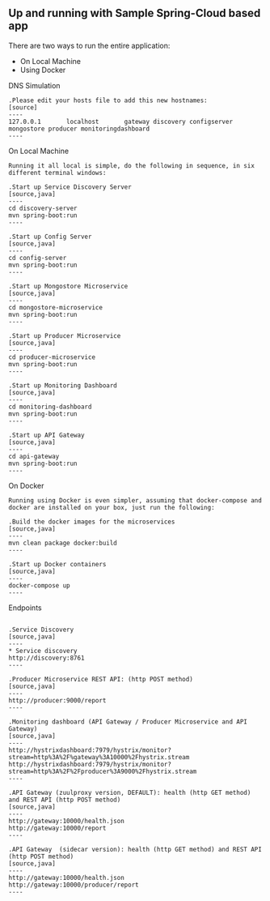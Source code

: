 Up and running with Sample Spring-Cloud based app
-------------------------------------------------

There are two ways to run the entire application:

* On Local Machine
* Using Docker



DNS Simulation
~~~~~~~~~~~~~~~~
.Please edit your hosts file to add this new hostnames:
[source]
----
127.0.0.1       localhost       gateway discovery configserver mongostore producer monitoringdashboard
----
~~~~~~~~~~~~~~~~



On Local Machine
~~~~~~~~~~~~~~~~
Running it all local is simple, do the following in sequence, in six different terminal windows:

.Start up Service Discovery Server
[source,java]
----
cd discovery-server
mvn spring-boot:run
----

.Start up Config Server
[source,java]
----
cd config-server
mvn spring-boot:run
----

.Start up Mongostore Microservice
[source,java]
----
cd mongostore-microservice
mvn spring-boot:run
----

.Start up Producer Microservice
[source,java]
----
cd producer-microservice
mvn spring-boot:run
----

.Start up Monitoring Dashboard 
[source,java]
----
cd monitoring-dashboard
mvn spring-boot:run
----

.Start up API Gateway 
[source,java]
----
cd api-gateway
mvn spring-boot:run
----
~~~~~~~~~~~~~~~~



On Docker
~~~~~~~~~
Running using Docker is even simpler, assuming that docker-compose and docker are installed on your box, just run the following:

.Build the docker images for the microservices
[source,java]
----
mvn clean package docker:build
----

.Start up Docker containers
[source,java]
----
docker-compose up
----
~~~~~~~~~



Endpoints
~~~~~~~~~

.Service Discovery
[source,java]
----
* Service discovery
http://discovery:8761
----

.Producer Microservice REST API: (http POST method)
[source,java]
----
http://producer:9000/report
----

.Monitoring dashboard (API Gateway / Producer Microservice and API Gateway)
[source,java]
----
http://hystrixdashboard:7979/hystrix/monitor?stream=http%3A%2F%gateway%3A10000%2Fhystrix.stream
http://hystrixdashboard:7979/hystrix/monitor?stream=http%3A%2F%2Fproducer%3A9000%2Fhystrix.stream
----

.API Gateway (zuulproxy version, DEFAULT): health (http GET method) and REST API (http POST method)
[source,java]
----
http://gateway:10000/health.json
http://gateway:10000/report
----

.API Gateway  (sidecar version): health (http GET method) and REST API (http POST method)
[source,java]
----
http://gateway:10000/health.json
http://gateway:10000/producer/report
----
~~~~~~~~~
